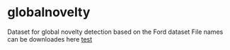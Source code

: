 # globalnovelty
Dataset for global novelty detection based on the Ford dataset
File names can be downloades here
[test](https://www.google.com)

